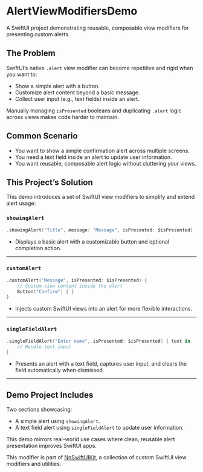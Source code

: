 # AlertViewModifiersDemo

A SwiftUI project demonstrating reusable, composable view modifiers for presenting custom alerts.

## The Problem

SwiftUI’s native `.alert` view modifier can become repetitive and rigid when you want to:

- Show a simple alert with a button.
- Customize alert content beyond a basic message.
- Collect user input (e.g., text fields) inside an alert.

Manually managing `isPresented` booleans and duplicating `.alert` logic across views makes code harder to maintain.

## Common Scenario

- You want to show a simple confirmation alert across multiple screens.
- You need a text field inside an alert to update user information.
- You want reusable, composable alert logic without cluttering your views.

## This Project’s Solution

This demo introduces a set of SwiftUI view modifiers to simplify and extend alert usage:

### `showingAlert`

```swift
.showingAlert("Title", message: "Message", isPresented: $isPresented)
```
- Displays a basic alert with a customizable button and optional completion action.

---

### `customAlert`

```swift
.customAlert("Message", isPresented: $isPresented) {
    // Custom view content inside the alert
    Button("Confirm") { }
}
```
- Injects custom SwiftUI views into an alert for more flexible interactions.

---

### `singleFieldAlert`

```swift
.singleFieldAlert("Enter name", isPresented: $isPresented) { text in
    // Handle text input
}
```
- Presents an alert with a text field, captures user input, and clears the field automatically when dismissed.

---

## Demo Project Includes

Two sections showcasing:

- A simple alert using `showingAlert`.
- A text field alert using `singleFieldAlert` to update user information.

This demo mirrors real-world use cases where clean, reusable alert presentation improves SwiftUI apps.

This modifier is part of [NnSwiftUIKit](https://github.com/nikolainobadi/NnSwiftUIKit), a collection of custom SwiftUI view modifiers and utilities.